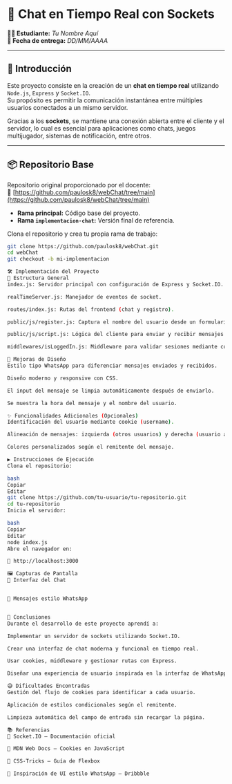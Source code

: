 # 💬 Chat en Tiempo Real con Sockets

**👨‍🎓 Estudiante:** _Tu Nombre Aquí_  
**📅 Fecha de entrega:** _DD/MM/AAAA_

---

## 📘 Introducción

Este proyecto consiste en la creación de un **chat en tiempo real** utilizando `Node.js`, `Express` y `Socket.IO`.  
Su propósito es permitir la comunicación instantánea entre múltiples usuarios conectados a un mismo servidor.

Gracias a los **sockets**, se mantiene una conexión abierta entre el cliente y el servidor, lo cual es esencial para aplicaciones como chats, juegos multijugador, sistemas de notificación, entre otros.

---

## 📦 Repositorio Base

Repositorio original proporcionado por el docente:  
🔗 [https://github.com/paulosk8/webChat/tree/main](https://github.com/paulosk8/webChat/tree/main)

- **Rama principal:** Código base del proyecto.  
- **Rama `implementacion-chat`:** Versión final de referencia.

Clona el repositorio y crea tu propia rama de trabajo:

```bash
git clone https://github.com/paulosk8/webChat.git
cd webChat
git checkout -b mi-implementacion

🛠️ Implementación del Proyecto
🧱 Estructura General
index.js: Servidor principal con configuración de Express y Socket.IO.

realTimeServer.js: Manejador de eventos de socket.

routes/index.js: Rutas del frontend (chat y registro).

public/js/register.js: Captura el nombre del usuario desde un formulario.

public/js/script.js: Lógica del cliente para enviar y recibir mensajes.

middlewares/isLoggedIn.js: Middleware para validar sesiones mediante cookies.

🎨 Mejoras de Diseño
Estilo tipo WhatsApp para diferenciar mensajes enviados y recibidos.

Diseño moderno y responsive con CSS.

El input del mensaje se limpia automáticamente después de enviarlo.

Se muestra la hora del mensaje y el nombre del usuario.

✨ Funcionalidades Adicionales (Opcionales)
Identificación del usuario mediante cookie (username).

Alineación de mensajes: izquierda (otros usuarios) y derecha (usuario actual).

Colores personalizados según el remitente del mensaje.

▶️ Instrucciones de Ejecución
Clona el repositorio:

bash
Copiar
Editar
git clone https://github.com/tu-usuario/tu-repositorio.git
cd tu-repositorio
Inicia el servidor:

bash
Copiar
Editar
node index.js
Abre el navegador en:

📍 http://localhost:3000

🖼️ Capturas de Pantalla
🧩 Interfaz del Chat


💬 Mensajes estilo WhatsApp


🧠 Conclusiones
Durante el desarrollo de este proyecto aprendí a:

Implementar un servidor de sockets utilizando Socket.IO.

Crear una interfaz de chat moderna y funcional en tiempo real.

Usar cookies, middleware y gestionar rutas con Express.

Diseñar una experiencia de usuario inspirada en la interfaz de WhatsApp.

😅 Dificultades Encontradas
Gestión del flujo de cookies para identificar a cada usuario.

Aplicación de estilos condicionales según el remitente.

Limpieza automática del campo de entrada sin recargar la página.

📚 Referencias
🔗 Socket.IO – Documentación oficial

🔗 MDN Web Docs – Cookies en JavaScript

🔗 CSS-Tricks – Guía de Flexbox

🔗 Inspiración de UI estilo WhatsApp – Dribbble